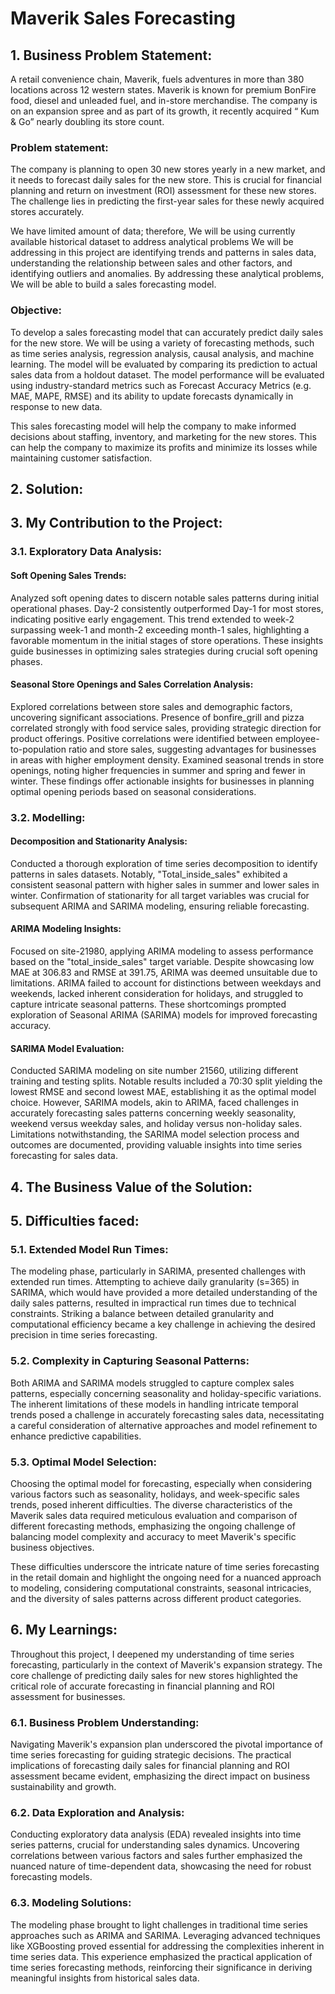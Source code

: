 # Maverik Sales Forecasting

## 1. Business Problem Statement:

A retail convenience chain, Maverik, fuels adventures in more than 380 locations across 12 western states. Maverik is known for premium BonFire food, diesel and unleaded fuel, and in-store merchandise. The company is on an expansion spree and as part of its growth, it recently acquired “ Kum & Go” nearly doubling its store count.

### Problem statement:
The company is planning to open 30 new stores yearly in a new market, and it needs to forecast daily sales for the new store. This is crucial for financial planning and return on investment (ROI) assessment for these new stores. The challenge lies in predicting the first-year sales for these newly acquired stores accurately.

We have limited amount of data; therefore, We will be using currently available historical dataset to address analytical problems We will be addressing in this project are identifying trends and patterns in sales data, understanding the relationship between sales and other factors, and identifying outliers and anomalies. By addressing these analytical problems, We will be able to build a sales forecasting model.

### Objective:
To develop a sales forecasting model that can accurately predict daily sales for the new store. We will be using a variety of forecasting methods, such as time series analysis, regression analysis, causal analysis, and machine learning. The model will be evaluated by comparing its prediction to actual sales data from a holdout dataset. The model performance will be evaluated using industry-standard metrics such as Forecast Accuracy Metrics (e.g. MAE, MAPE, RMSE) and its ability to update forecasts dynamically in response to new data.

This sales forecasting model will help the company to make informed decisions about staffing, inventory, and marketing for the new stores. This can help the company to maximize its profits and minimize its losses while maintaining customer satisfaction.

## 2. Solution:



## 3. My Contribution to the Project:

### 3.1. Exploratory Data Analysis:

#### Soft Opening Sales Trends:
Analyzed soft opening dates to discern notable sales patterns during initial operational phases. Day-2 consistently outperformed Day-1 for most stores, indicating positive early engagement. This trend extended to week-2 surpassing week-1 and month-2 exceeding month-1 sales, highlighting a favorable momentum in the initial stages of store operations. These insights guide businesses in optimizing sales strategies during crucial soft opening phases.

#### Seasonal Store Openings and Sales Correlation Analysis:
Explored correlations between store sales and demographic factors, uncovering significant associations. Presence of bonfire_grill and pizza correlated strongly with food service sales, providing strategic direction for product offerings. Positive correlations were identified between employee-to-population ratio and store sales, suggesting advantages for businesses in areas with higher employment density. Examined seasonal trends in store openings, noting higher frequencies in summer and spring and fewer in winter. These findings offer actionable insights for businesses in planning optimal opening periods based on seasonal considerations.

### 3.2. Modelling:

#### Decomposition and Stationarity Analysis:
Conducted a thorough exploration of time series decomposition to identify patterns in sales datasets. Notably, "Total_inside_sales" exhibited a consistent seasonal pattern with higher sales in summer and lower sales in winter. Confirmation of stationarity for all target variables was crucial for subsequent ARIMA and SARIMA modeling, ensuring reliable forecasting.

#### ARIMA Modeling Insights:
Focused on site-21980, applying ARIMA modeling to assess performance based on the "total_inside_sales" target variable. Despite showcasing low MAE at 306.83 and RMSE at 391.75, ARIMA was deemed unsuitable due to limitations. ARIMA failed to account for distinctions between weekdays and weekends, lacked inherent consideration for holidays, and struggled to capture intricate seasonal patterns. These shortcomings prompted exploration of Seasonal ARIMA (SARIMA) models for improved forecasting accuracy.

#### SARIMA Model Evaluation:
Conducted SARIMA modeling on site number 21560, utilizing different training and testing splits. Notable results included a 70:30 split yielding the lowest RMSE and second lowest MAE, establishing it as the optimal model choice. However, SARIMA models, akin to ARIMA, faced challenges in accurately forecasting sales patterns concerning weekly seasonality, weekend versus weekday sales, and holiday versus non-holiday sales. Limitations notwithstanding, the SARIMA model selection process and outcomes are documented, providing valuable insights into time series forecasting for sales data.

## 4. The Business Value of the Solution:



## 5. Difficulties faced:

### 5.1. Extended Model Run Times: 
The modeling phase, particularly in SARIMA, presented challenges with extended run times. Attempting to achieve daily granularity (s=365) in SARIMA, which would have provided a more detailed understanding of the daily sales patterns, resulted in impractical run times due to technical constraints. Striking a balance between detailed granularity and computational efficiency became a key challenge in achieving the desired precision in time series forecasting.

### 5.2. Complexity in Capturing Seasonal Patterns: 
Both ARIMA and SARIMA models struggled to capture complex sales patterns, especially concerning seasonality and holiday-specific variations. The inherent limitations of these models in handling intricate temporal trends posed a challenge in accurately forecasting sales data, necessitating a careful consideration of alternative approaches and model refinement to enhance predictive capabilities.

### 5.3. Optimal Model Selection: 
Choosing the optimal model for forecasting, especially when considering various factors such as seasonality, holidays, and week-specific sales trends, posed inherent difficulties. The diverse characteristics of the Maverik sales data required meticulous evaluation and comparison of different forecasting methods, emphasizing the ongoing challenge of balancing model complexity and accuracy to meet Maverik's specific business objectives.

These difficulties underscore the intricate nature of time series forecasting in the retail domain and highlight the ongoing need for a nuanced approach to modeling, considering computational constraints, seasonal intricacies, and the diversity of sales patterns across different product categories.

## 6. My Learnings:

Throughout this project, I deepened my understanding of time series forecasting, particularly in the context of Maverik's expansion strategy. The core challenge of predicting daily sales for new stores highlighted the critical role of accurate forecasting in financial planning and ROI assessment for businesses.

### 6.1. Business Problem Understanding:
Navigating Maverik's expansion plan underscored the pivotal importance of time series forecasting for guiding strategic decisions. The practical implications of forecasting daily sales for financial planning and ROI assessment became evident, emphasizing the direct impact on business sustainability and growth.

### 6.2. Data Exploration and Analysis:
Conducting exploratory data analysis (EDA) revealed insights into time series patterns, crucial for understanding sales dynamics. Uncovering correlations between various factors and sales further emphasized the nuanced nature of time-dependent data, showcasing the need for robust forecasting models.

### 6.3. Modeling Solutions:
The modeling phase brought to light challenges in traditional time series approaches such as ARIMA and SARIMA. Leveraging advanced techniques like XGBoosting proved essential for addressing the complexities inherent in time series data. This experience emphasized the practical application of time series forecasting methods, reinforcing their significance in deriving meaningful insights from historical sales data.
